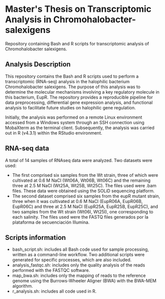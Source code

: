 # Master's Thesis on Transcriptomic Analysis in Chromohalobacter-salexigens
Repository containing Bash and R scripts for transcriptomic analysis of Chromohalobacter salexigens.

## Analysis Description
This repository contains the Bash and R scripts used to perform a transcriptomic (RNA-seq) analysis in the halophilic bacterium Chromohalobacter salexigens. The purpose of this analysis was to determine the molecular mechanisms involving a key regulatory molecule in this bacterium, EupR. The repository provides a reproducible pipeline for data preprocessing, differential gene expression analysis, and functional analysis to facilitate future studies on halophilic gene regulation.

Initially, the analysis was performed on a remote Linux environment accessed from a Windows system through an SSH connection using MobaXterm as the terminal client. Subsequently, the analysis was carried out in R (v4.3.1) within the RStudio environment.

## RNA-seq data

A total of 14 samples of RNAseq data were analyzed. Two datasets were used:
 - The first comprised six samples from the Wt strain, three of which were cultivated at 0.6 M NaCl (Wt06A, Wt06B, Wt06C) and the remaining three at 2.5 M NaCl (Wt25A, Wt25B, Wt25C). The files used were .bam files. These data were obtained using the SOLiD sequencing platform.
 - The second dataset comprised six samples from the eupR mutant strain, three when it was cultivated at 0.6 M NaCl (EupR06A, EupR06B, EupR06C) and three at 2.5 M NaCl (EupR25A, EupR25B, EupR25C), and two samples from the Wt strain (Wt06I, Wt25I), one corresponding to each salinity. The files used were the FASTQ files generados por la plataforma de secuenciación Illumina.



## Scripts information
- bash_script.sh: includes all Bash code used for sample processing, written as a command-line workflow. Two additional scripts were generated for specific processes, which are also included.
- analysis_fastqc.sh: includes only the quality analysis of the reads performed with the FASTQC software.
- map_bwa.sh: includes only the mapping of reads to the reference genome using the Burrows-Wheeler Aligner (BWA) with the BWA-MEM algorithm.
- r_analysis.sh: includes all code used in R.
